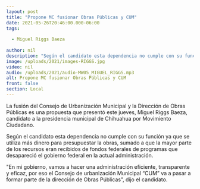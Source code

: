 ```yaml
---
layout: post
title: "Propone MC fusionar Obras Públicas y CUM"
date: 2021-05-26T20:46:00.000-06:00
tags:
  
  - Miguel Riggs Baeza
  
author: nil
description: "Según el candidato esta dependencia no cumple con su función."
image: /uploads/2021/images-RIGGS.jpg
video: nil
audio: /uploads/2021/audio-MW05_MIGUEL_RIGGS.mp3
alt: Propone MC fusionar Obras Públicas y CUM
front: false
section: Local
---
```


La fusión del Consejo de Urbanización Municipal y la Dirección de Obras Públicas es una propuesta que presentó este jueves, Miguel Riggs Baeza, candidato a la presidencia municipal de Chihuahua por Movimiento Ciudadano. 

Según el candidato esta dependencia no cumple con su función ya que se utiliza más dinero para presupuestar la obras, sumado a que la mayor parte de los recursos eran recibidos de fondos federales de programas que desapareció el gobierno federal en la actual administración.

"En mi gobierno, vamos a hacer una administración eficiente, transparente y eficaz, por eso el Consejo de urbanización Municipal “CUM” va a pasar a formar parte de la dirección de Obras Públicas”, dijo el candidato. 
